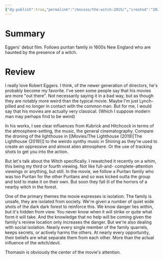 ```yaml
---
{"dg-publish":true,"permalink":"/movies/the-witch-2015/","created":"2023-12-26","updated":"2024-06-17"}
---
```



# Summary

Eggers' debut film. Follows puritan family in 1600s New England who are haunted by the presence of a witch.

# Review

I really love Robert Eggers. I think, of the newer generation of directors, he's probably become my favorite. I've seen some people say that his movies are more "out there". Not necessarily saying it in a bad way, but as though they are notably more weird than the typical movie. Maybe I'm just Lynch-pilled and no longer in contact with the common man. But for me, I would say that his movies are actually very classical. (Which I suppose modern man may perhaps find to be weird)

In his works, I see clear influences from Kubrick and Hitchcock in terms of the atmosphere-setting, the music, the general cinematography. Compare the droning of the lighthouse in [[Movies/The Lighthouse (2019)\|The Lighthouse (2019)]] to the weirdo synthy music in Shining as they're used to create an oppressive and almost alien atmosphere. Or the use of tracking shots to get you into the action.

But let's talk about the Witch specifically. I rewatched it recently on a whim, this being my third or fourth viewing. Not like full-and- complete-attention viewings or anything, but still. In the movie, we follow a Puritan family who was too Puritan for the other Puritans and so was kicked outta the group and told to make it on their own. But soon they fall ill of the horrors of a nearby witch in the forest.

One of the primary themes the movie expresses is isolation. The family is unsafe, they are isolated from society. We're given a number of quiet wide shots of the dark dark forest to reinforce this. We know danger lies within, but it's hidden from view. You never know when it will strike or quite what form it will take. And the knowledge that no help will be coming given the family's review location only increases the danger. But we're also dealing with social isolation. Nearly every single member of the family quarrels, keeps secrets, or actively harms the others. At nearly every opportunity, their beliefs are what separate them from each other. More than the actual influence of the witch/devil.

Thomasin is obviously the center of the movie's attention.
